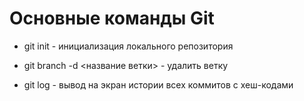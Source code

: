 # Основные команды Git

* git init - инициализация локального репозитория

* git branch -d <название ветки> - удалить ветку

* git log - вывод на экран истории всех коммитов с хеш-кодами